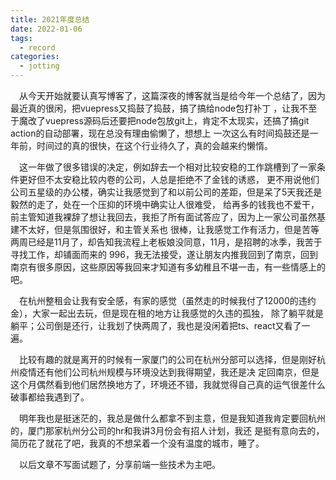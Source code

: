 ```yaml
---
title: 2021年度总结
date: 2022-01-06
tags:
  - record
categories:
  - jotting
---
```


&ensp;&ensp;从今天开始就要认真写博客了，这篇深夜的博客就当是给今年一个总结了，因为最近真的很闲，把vuepress又捣鼓了捣鼓，搞了搞给node包打补丁
，让我不至于魔改了vuepress源码后还要把node包放git上，肯定不太现实，还搞了搞git action的自动部署，现在总没有理由偷懒了，想想上
一次这么有时间捣鼓还是一年前，时间过的真的很快，在这个行业待久了，真的会越来约懒惰。

​&ensp;&ensp;这一年做了很多错误的决定，例如辞去一个相对比较安稳的工作跳槽到了一家条件更好但不太安稳比较内卷的公司，人总是拒绝不了金钱的诱惑，
更不用说他们公司五星级的办公楼，确实让我感觉到了和以前公司的差距，但是呆了5天我还是毅然的走了，处在一个压抑的环境中确实让人很难受，
给再多的钱我也不爱干，前主管知道我裸辞了想让我回去，我拒了所有面试答应了，因为上一家公司虽然基建不太好，但是氛围很好，和主管关系也
很棒，让我感觉工作有活力，但是苦等两周已经是11月了，却告知我流程上老板娘没同意，11月，是招聘的冰季，我苦于寻找工作，却铺面而来的
996，我无法接受，遂让朋友内推我回到了南京，回到南京有很多原因，这些原因等我回来才知道有多幼稚且不堪一击，有一些情感上的吧。

​&ensp;&ensp;在杭州整租会让我有安全感，有家的感觉（虽然走的时候我付了12000的违约金），大家一起出去玩，但是现在租的地方让我感觉的久违的孤独，
除了躺平就是躺平；公司倒是还行，让我划了快两周了，我也是没闲着把ts、react又看了一遍。

​&ensp;&ensp;比较有趣的就是离开的时候有一家厦门的公司在杭州分部可以选择，但是刚好杭州疫情还有他们公司杭州规模与环境没达到我得期望，我还是决
定回南京，但是这个月偶然看到他们居然换地方了，环境还不错，我就觉得自己真的运气很差什么破事都给我遇到了。

​&ensp;&ensp;明年我也是挺迷茫的，我总是做什么都拿不到主意，但是我知道我肯定要回杭州的，厦门那家杭州分公司的hr和我讲3月份会有招人计划，我还
是挺有意向去的，简历花了就花了吧，我真的不想呆着一个没有温度的城市，睡了。

​&ensp;&ensp;以后文章不写面试题了，分享前端一些技术为主吧。
